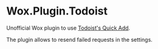 ﻿
# Wox.Plugin.Todoist

Unofficial Wox plugin to use [Todoist's Quick Add](https://get.todoist.help/hc/en-us/articles/115001745265-Task-Quick-Add).


The plugin allows to resend failed requests in the settings.
